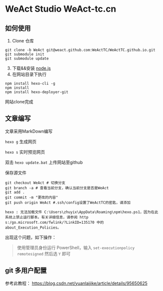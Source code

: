 # WeAct Studio WeAct-tc.cn
## 如何使用
1. Clone 仓库 
``` 
git clone -b WeAct git@weact.github.com:WeActTC/WeActTC.github.io.git 
git submodule init
git submodule update
```
3. 下载&&安装 [node.js](https://nodejs.org/en/download/)
4. 在网站目录下执行
```
npm install hexo-cli -g
npm install 
npm install hexo-deployer-git
```
网站clone完成

## 文章编写
文章采用MarkDown编写

`hexo g` 生成网页

`hexo s` 实时预览网页

双击 `hexo update.bat` 上传网站至github

保存源文件
```
git checkout WeAct # 切换分支
git branch -a # 查看当前分支，确认当前分支是否是WeAct
git add .
git commit -m "更改的内容"
git push origin WeAct #.ssh/config设置了WeActTC的密匙，请添加
```

```
hexo : 无法加载文件 C:\Users\zhuyix\AppData\Roaming\npm\hexo.ps1，因为在此系统上禁止运行脚本。有关详细信息，请参阅 http
s:/go.microsoft.com/fwlink/?LinkID=135170 中的 about_Execution_Policies。
```
出现这个问题，如下操作：
> 使用管理员身份运行 PowerShell，输入 `set-executionpolicy remotesigned` 然后选 `Y` 即可

## git 多用户配置
参考此教程：
https://blog.csdn.net/yuanlaijike/article/details/95650625

